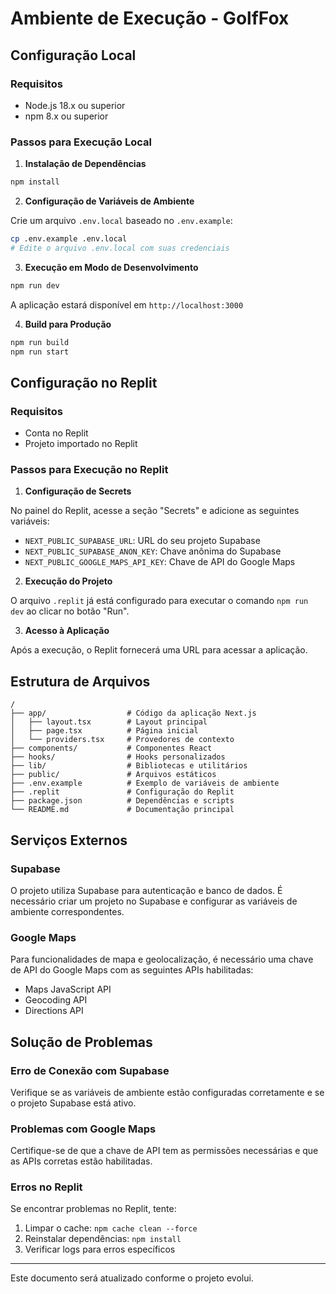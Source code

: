 # Ambiente de Execução - GolfFox

## Configuração Local

### Requisitos

- Node.js 18.x ou superior
- npm 8.x ou superior

### Passos para Execução Local

1. **Instalação de Dependências**

```bash
npm install
```

2. **Configuração de Variáveis de Ambiente**

Crie um arquivo `.env.local` baseado no `.env.example`:

```bash
cp .env.example .env.local
# Edite o arquivo .env.local com suas credenciais
```

3. **Execução em Modo de Desenvolvimento**

```bash
npm run dev
```

A aplicação estará disponível em `http://localhost:3000`

4. **Build para Produção**

```bash
npm run build
npm run start
```

## Configuração no Replit

### Requisitos

- Conta no Replit
- Projeto importado no Replit

### Passos para Execução no Replit

1. **Configuração de Secrets**

No painel do Replit, acesse a seção "Secrets" e adicione as seguintes variáveis:

- `NEXT_PUBLIC_SUPABASE_URL`: URL do seu projeto Supabase
- `NEXT_PUBLIC_SUPABASE_ANON_KEY`: Chave anônima do Supabase
- `NEXT_PUBLIC_GOOGLE_MAPS_API_KEY`: Chave de API do Google Maps

2. **Execução do Projeto**

O arquivo `.replit` já está configurado para executar o comando `npm run dev` ao clicar no botão "Run".

3. **Acesso à Aplicação**

Após a execução, o Replit fornecerá uma URL para acessar a aplicação.

## Estrutura de Arquivos

```
/
├── app/                  # Código da aplicação Next.js
│   ├── layout.tsx        # Layout principal
│   ├── page.tsx          # Página inicial
│   └── providers.tsx     # Provedores de contexto
├── components/           # Componentes React
├── hooks/                # Hooks personalizados
├── lib/                  # Bibliotecas e utilitários
├── public/               # Arquivos estáticos
├── .env.example          # Exemplo de variáveis de ambiente
├── .replit               # Configuração do Replit
├── package.json          # Dependências e scripts
└── README.md             # Documentação principal
```

## Serviços Externos

### Supabase

O projeto utiliza Supabase para autenticação e banco de dados. É necessário criar um projeto no Supabase e configurar as variáveis de ambiente correspondentes.

### Google Maps

Para funcionalidades de mapa e geolocalização, é necessário uma chave de API do Google Maps com as seguintes APIs habilitadas:

- Maps JavaScript API
- Geocoding API
- Directions API

## Solução de Problemas

### Erro de Conexão com Supabase

Verifique se as variáveis de ambiente estão configuradas corretamente e se o projeto Supabase está ativo.

### Problemas com Google Maps

Certifique-se de que a chave de API tem as permissões necessárias e que as APIs corretas estão habilitadas.

### Erros no Replit

Se encontrar problemas no Replit, tente:

1. Limpar o cache: `npm cache clean --force`
2. Reinstalar dependências: `npm install`
3. Verificar logs para erros específicos

---

Este documento será atualizado conforme o projeto evolui.